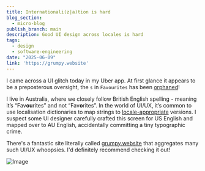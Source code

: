 ```yaml
---
title: Internationali(z|a)tion is hard
blog_section:
  - micro-blog
publish_branch: main
description: Good UI design across locales is hard
tags:
  - design
  - software-engineering
date: "2025-06-09"
link: 'https://grumpy.website'
---
```


I came across a UI glitch today in my Uber app. At first glance it appears to be a preposterous oversight, the `s` in `Favourites` has been [orphaned](https://en.m.wikipedia.org/wiki/Widows_and_orphans)!

I live in Australia, where we closely follow British English spelling - meaning it’s “Fav**ou**rites” and not “Fav**o**rites”. In the world of UI/UX, it’s common to use localisation dictionaries to map strings to [locale-appropriate](https://en.m.wikipedia.org/wiki/Internationalization_and_localization) versions. I suspect some UI designer carefully crafted this screen for US English and mapped over to AU English, accidentally committing a tiny typographic crime.

There's a fantastic site literally called [grumpy.website](https://grumpy.website) that aggregates many such UI/UX whoopsies. I'd definitely recommend checking it out!

![Image](https://github.com/user-attachments/assets/ab2d7dc3-0374-41c0-a3d2-d63ae8c92832)
